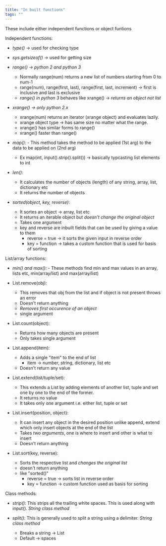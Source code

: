 ```yaml
---
title: "In built functions"
tags: ""
---
```

These include either independent functions or object funtions

Independent functions:

-   _type()_ → used for checking type

-   _sys.getsizeof()_ → used for getting size

-   _range() → python 2 and python 3_
    -   Normally range(num) returns a new list of numbers starting from 0 to num-1
    -   range(num), range(first, last), range(first, last, increment) → first is inclusive and last is exclusive
    -   _range() in python 3_ behaves like xrange() → _returns an object not list_

-   _xrange() → only python 2.x_
    -   xrange(num) returns an iterator (xrange object) and evaluates lazily.
    -   xrange object type → has same size no matter what the range.
    -   xrange() has similar forms to range()
    -   xrange() faster than range()

-   _map():_
    		\- This method takes the method to be applied (1st arg) to the data to be applied on (2nd arg)
    -   Ex map(int, input().strip().split())  → basically typcasting list elements to int

-   _len()_:
    -   It calculates the number of objects (length) of any string, array, list, dictionary etc
    -   It returns the number of objects

-   _sorted(object, key, reverse)_:
    -   It sortes an object → array, list etc
    -   It returns an iterable object but _doesn't change the original object_
    -   Takes one argument
    -   key and reverse are inbuilt fields that can be used by giving a value to them
        -   reverse = true → it sorts the given input in reverse order
        -   key = function → takes a custom function that is used for basis of sorting

List/array functions:

-   _min() and max():_
    		\- These methods find min and max values in an array, lists etc, min(array/list) and max(array/list)
      

-   List.remove(obj): 
    -   This removes that obj from the list and if object is not present throws an error
    -   Doesn't return anything
    -   _Removes first occurence of an object_
    -   single argument

-   List.count(object):
    -   Returns how many objects are present
    -   Only takes single argument

-   List.append(item):
    -   Adds a single "item" to the end of list
        -   item → number, string, dictionary, list etc
    -   Doesn't return any value

-   List.extend(list/tuple/set):
    -   This extends a List by adding elements of another list, tuple and set one by one to the end of the former.
    -   It returns no value
    -   It takes only one argument i.e. either list, tuple or set

-   List.insert(position, object):
    -   It can insert any object in the desired position unlike append, extend which only insert objects at the end of the list
    -   Takes _two arguments_, one is where to insert and other is what to insert
    -   Doesn't return anything

-   List.sort(key, reverse):
    -   Sorts the respective list and _changes the original list_
    -   doesn't return anything
    -   like "sorted()"
        -   reverse = true → sorts list in reverse order
        -   key = function → custom function used as basis for sorting

Class methods:

-   _strip():_ This strips all the trailing white spaces. This is used along with input(). _String class method_

-   _split():_ This is generally used to split a string using a delimiter. _String class method_
    -   Breaks a string → List
    -   Default → spaces
